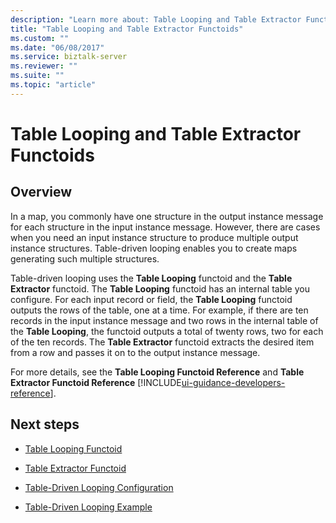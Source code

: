 ```yaml
---
description: "Learn more about: Table Looping and Table Extractor Functoids"
title: "Table Looping and Table Extractor Functoids"
ms.custom: ""
ms.date: "06/08/2017"
ms.service: biztalk-server
ms.reviewer: ""
ms.suite: ""
ms.topic: "article"
---
```

# Table Looping and Table Extractor Functoids

## Overview
In a map, you commonly have one structure in the output instance message for each structure in the input instance message. However, there are cases when you need an input instance structure to produce multiple output instance structures. Table-driven looping enables you to create maps generating such multiple structures.  
  
 Table-driven looping uses the **Table Looping** functoid and the **Table Extractor** functoid. The **Table Looping** functoid has an internal table you configure. For each input record or field, the **Table Looping** functoid outputs the rows of the table, one at a time. For example, if there are ten records in the input instance message and two rows in the internal table of the **Table Looping**, the functoid outputs a total of twenty rows, two for each of the ten records. The **Table Extractor** functoid extracts the desired item from a row and passes it on to the output instance message.  
  
 For more details, see the **Table Looping Functoid Reference** and **Table Extractor Functoid Reference** [!INCLUDE[ui-guidance-developers-reference](../includes/ui-guidance-developers-reference.md)].
  
## Next steps
  
-   [Table Looping Functoid](../core/table-looping-functoid.md)  
  
-   [Table Extractor Functoid](../core/table-extractor-functoid.md)  
  
-   [Table-Driven Looping Configuration](../core/table-driven-looping-configuration.md)  
  
-   [Table-Driven Looping Example](../core/table-driven-looping-example.md)
